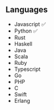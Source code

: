 
## Languages

- Javascript ✅
- Python ✅
- Rust
- Haskell
- Java
- Scala
- Ruby
- Typescript
- Go
- PHP
- C
- Swift
- Erlang